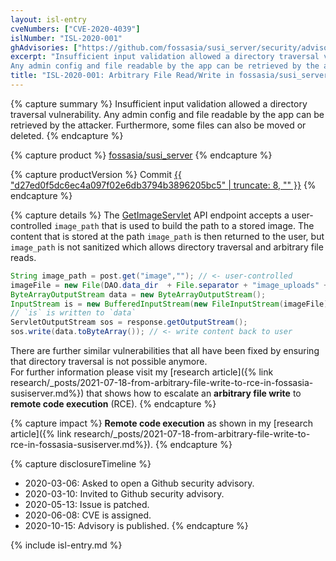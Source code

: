 ```yaml
---
layout: isl-entry
cveNumbers: ["CVE-2020-4039"]
islNumber: "ISL-2020-001"
ghAdvisories: ["https://github.com/fossasia/susi_server/security/advisories/GHSA-wcm4-2jp5-q269"]
excerpt: "Insufficient input validation allowed a directory traversal vulnerability.
Any admin config and file readable by the app can be retrieved by the attacker. Furthermore, some files can also be moved or deleted."
title: "ISL-2020-001: Arbitrary File Read/Write in fossasia/susi_server Leading to RCE"
---
```


{% capture summary %}
Insufficient input validation allowed a directory traversal vulnerability.
Any admin config and file readable by the app can be retrieved by the attacker. Furthermore, some files can also be moved or deleted.
{% endcapture %}

{% capture product %}
[fossasia/susi_server](https://github.com/fossasia/susi_server)
{% endcapture %}

{% capture productVersion %}
Commit [{{ "d27ed0f5dc6ec4a097f02e6db3794b3896205bc5" | truncate: 8, "" }}](https://github.com/fossasia/susi_server/commit/d27ed0f5dc6ec4a097f02e6db3794b3896205bc5)
{% endcapture %}

{% capture details %}
The [GetImageServlet](https://github.com/fossasia/susi_server/blob/95c1b7e8a373bc0b5727edda2b64f230b3bbe839/src/ai/susi/server/api/cms/GetImageServlet.java#L81) API endpoint accepts a user-controlled `image_path` that is used to build the path to a stored image.
The content that is stored at the path `image_path` is then returned to the user, but `image_path` is not sanitized which allows directory traversal and arbitrary file reads.
```java
String image_path = post.get("image",""); // <- user-controlled
imageFile = new File(DAO.data_dir  + File.separator + "image_uploads" + File.separator + image_path);
ByteArrayOutputStream data = new ByteArrayOutputStream();
InputStream is = new BufferedInputStream(new FileInputStream(imageFile));
// `is` is written to `data`
ServletOutputStream sos = response.getOutputStream();
sos.write(data.toByteArray()); // <- write content back to user
```
There are further similar vulnerabilities that all have been fixed by ensuring that directory traversal is not possible anymore.\
For further information please visit my [research article]({% link research/_posts/2021-07-18-from-arbitrary-file-write-to-rce-in-fossasia-susiserver.md%}) that shows how to escalate an **arbitrary file write** to **remote code execution** (RCE).
{% endcapture %}

{% capture impact %}
**Remote code execution** as shown in my [research article]({% link research/_posts/2021-07-18-from-arbitrary-file-write-to-rce-in-fossasia-susiserver.md%}).
{% endcapture %}

{% capture disclosureTimeline %}
- 2020-03-06: Asked to open a Github security advisory.
- 2020-03-10: Invited to Github security advisory.
- 2020-05-13: Issue is patched.
- 2020-06-08: CVE is assigned.
- 2020-10-15: Advisory is published.
{% endcapture %}

{% include isl-entry.md %}
